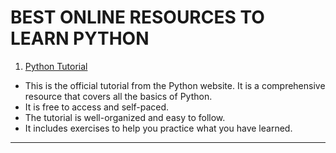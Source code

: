# BEST ONLINE RESOURCES TO LEARN PYTHON

1. <a href="https://python.org">Python Tutorial</a>

- This is the official tutorial from the Python website. It is a comprehensive resource that covers all the basics of Python.
- It is free to access and self-paced.
- The tutorial is well-organized and easy to follow.
- It includes exercises to help you practice what you have learned.

<hr>
